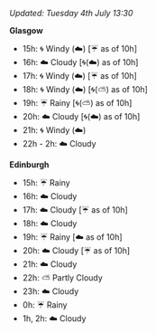 *Updated: Tuesday 4th July 13:30*

**Glasgow**

* 15h: :cyclone: Windy (:cloud:) [:umbrella: as of 10h]
* 16h: :cloud: Cloudy [:cyclone:(:cloud:) as of 10h]
* 17h: :cyclone: Windy (:cloud:) [:umbrella: as of 10h]
* 18h: :cyclone: Windy (:cloud:) [:cyclone:(:partly_sunny:) as of 10h]
* 19h: :umbrella: Rainy [:cyclone:(:partly_sunny:) as of 10h]
* 20h: :cloud: Cloudy [:cyclone:(:cloud:) as of 10h]
* 21h: :cyclone: Windy (:cloud:)
* 22h - 2h: :cloud: Cloudy

**Edinburgh**

* 15h: :umbrella: Rainy
* 16h: :cloud: Cloudy
* 17h: :cloud: Cloudy [:umbrella: as of 10h]
* 18h: :cloud: Cloudy
* 19h: :umbrella: Rainy [:cloud: as of 10h]
* 20h: :cloud: Cloudy [:umbrella: as of 10h]
* 21h: :cloud: Cloudy
* 22h: :partly_sunny: Partly Cloudy
* 23h: :cloud: Cloudy
* 0h: :umbrella: Rainy
* 1h, 2h: :cloud: Cloudy
